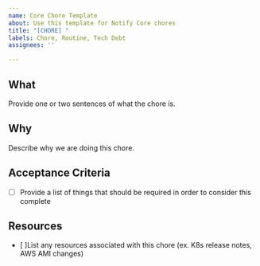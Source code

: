 ```yaml
---
name: Core Chore Template
about: Use this template for Notify Core chores
title: "[CHORE] "
labels: Chore, Routine, Tech Debt
assignees: ''

---
```


## What

Provide one or two sentences of what the chore is.

## Why

Describe why we are doing this chore.

## Acceptance Criteria

-[ ] Provide a list of things that should be required in order to consider this complete

## Resources

- [ ]List any resources associated with this chore (ex. K8s release notes, AWS AMI changes)
